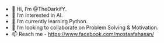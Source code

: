 - 👋 Hi, I’m @TheDarkifY.
- 👀 I’m interested in AI.
- 🌱 I’m currently learning Python.
- 💞️ I’m looking to collaborate on Problem Solving & Motivation.
- 📫 Reach me - https://www.facebook.com/mostaafahasan/

<!---
TheDarkifY/TheDarkifY is a ✨ special ✨ repository because its `README.md` (this file) appears on your GitHub profile.
You can click the Preview link to take a look at your changes.
--->
